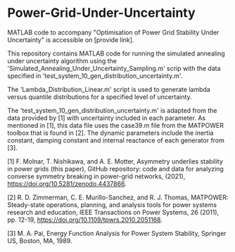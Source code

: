 # Power-Grid-Under-Uncertainty
MATLAB code to accompany "Optimisation of Power Grid Stability Under Uncertainty" is accessible  on [provide link].

This repository contains MATLAB code for running the simulated annealing under uncertainty algorithm using the 'Simulated_Annealing_Under_Uncertainty_Sampling.m' scrip with the data specified in 'test_system_10_gen_distribution_uncertainty.m'.

The 'Lambda_Distribution_Linear.m' script is used to generate lambda versus quantile distributions for a specified level of uncertainty.

The 'test_system_10_gen_distribution_uncertainty.m' is adapted from the data provided by [1] with uncertainty included in each parameter. As mentioned in [1], this data file uses the case39.m file from the MATPOWER toolbox that is found in [2]. The dynamic parameters include the inertia constant, damping constant and internal reactance of each generator from [3].

[1] F. Molnar, T. Nishikawa, and A. E. Motter, Asymmetry underlies stability in power grids (this paper), GitHub repository: code and data for analyzing converse symmetry breaking in power-grid networks, (2021), https://doi.org/10.5281/zenodo.4437866.

[2] R. D. Zimmerman, C. E. Murillo-Sanchez, and R. J. Thomas, MATPOWER: Steady-state operations, planning, and analysis tools for power systems research and education, IEEE Transactions on Power Systems, 26 (2011), pp. 12-19, https://doi.org/10.1109/tpwrs.2010.2051168.

[3] M. A. Pai, Energy Function Analysis for Power System Stability, Springer US, Boston, MA, 1989.
